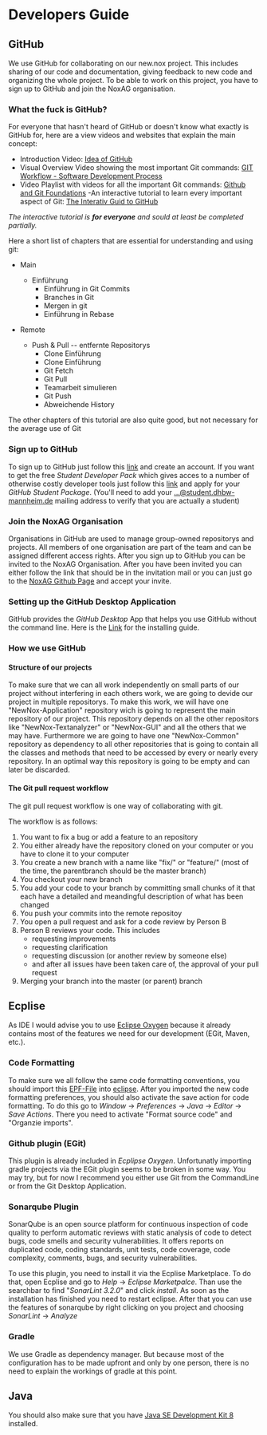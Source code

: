 # Developers Guide


## GitHub
We use GitHub for collaborating on our new.nox project. This includes sharing of our code and documentation, giving feedback to new code and organizing the whole project. 
To be able to work on this project, you have to sign up to GitHub and join the NoxAG organisation.


### What the fuck is GitHub?
For everyone that hasn't heard of GitHub or doesn't know what exactly is GitHub for, here are a view videos and websites that explain the main concept:

- Introduction Video: [Idea of GitHub](https://www.youtube.com/watch?v=w3jLJU7DT5E)
- Visual Overview Video showing the most important Git commands: [GIT Workflow - Software Development Process](https://www.youtube.com/watch?v=3a2x1iJFJWc)
- Video Playlist with videos for all the important Git commands: [Github and Git Foundations](https://www.youtube.com/playlist?list=PL0lo9MOBetEHhfG9vJzVCTiDYcbhAiEqL)
-An interactive tutorial to learn every important aspect of Git: [The Interativ Guid to GitHub](http://learngitbranching.js.org/)

*The interactive tutorial is **for everyone** and sould at least be completed partially.*

Here a short list of chapters that are essential for understanding and using git:

- Main
  - Einführung
    - Einführung in Git Commits
    - Branches in Git
    - Mergen in git
    - Einführung in Rebase
    
- Remote
  - Push & Pull -- entfernte Repositorys
    - Clone Einführung
    - Clone Einführung
    - Git Fetch
    - Git Pull
    - Teamarbeit simulieren
    - Git Push
    - Abweichende History
    
The other chapters of this tutorial are also quite good, but not necessary for the average use of Git 


### Sign up to GitHub
To sign up to GitHub just follow this [link](https://github.com/) and create an account.
If you want to get the free *Student Developer Pack* which gives acces to a number of otherwise costly developer tools just follow this [link](https://education.github.com/pack) and apply for your *GitHub Student Package*. (You'll need to add your ...@student.dhbw-mannheim.de mailing address to verify that you are actually a student)


### Join the NoxAG Organisation
Organisations in GitHub are used to manage group-owned repositorys and projects. All members of one organisation are part of the team and can be assigned different access rights. 
After you sign up to GitHub you can be invited to the NoxAG Organisation. After you have been invited you can either follow the link that should be in the invitation mail or you can just go to the [NoxAG Github Page](https://github.com/NoxAG) and accept your invite.

### Setting up the GitHub Desktop Application
GitHub provides the *GitHub Desktop* App that helps you use GitHub without the command line.
Here is the [Link](https://help.github.com/desktop/guides/getting-started/installing-github-desktop/) for the installing guide.

### How we use GitHub

#### Structure of our projects
To make sure that we can all work independently on small parts of our project without interfering in each others work, we are going to devide our project in multiple repositorys. To make this work, we will have one "NewNox-Application" repository wich is going to represent the main repository of our project. This repository depends on all the other repositors like "NewNox-Textanalyzer" or "NewNox-GUI" and all the others that we may have. Furthermore we are going to have one "NewNox-Common" repository as dependency to all other repositories that is going to contain all the classes and methods that need to be accessed by every or nearly every repository. In an optimal way this repository is going to be empty and can later be discarded.

#### The Git pull request workflow
The git pull request workflow is one way of collaborating with git.

The workflow is as follows:
1. You want to fix a bug or add a feature to an repository
2. You either already have the repository cloned on your computer or you have to clone it to your computer
3. You create a new branch with a name like "fix/<bugname>" or "feature/<featurename>" (most of the time, the parentbranch should be the master branch)
4. You checkout your new branch
5. You add your code to your branch by committing small chunks of it that each have a detailed and meandingful description of what has been changed
6. You push your commits into the remote repositoy
7. You open a pull request and ask for a code review by Person B
8. Person B reviews your code. This includes
    - requesting improvements
    - requesting clarification
    - requesting discussion (or another review by someone else)
    - and after all issues have been taken care of, the approval of your pull request
9. Merging your branch into the master (or parent) branch


## Ecplise
As IDE I would advise you to use [Eclipse Oxygen](http://www.eclipse.org/downloads/packages/eclipse-ide-java-ee-developers/oxygenr) because it already contains most of the features we need for our development (EGit, Maven, etc.).

### Code Formatting
To make sure we all follow the same code formatting conventions, you should import this [EPF-File](https://github.com/NoxAG/Developer-Guide/blob/master/eclipse-format-settings.epf) into [eclipse](https://help.eclipse.org/neon/index.jsp?topic=%2Forg.eclipse.platform.doc.user%2Ftasks%2Ftimpandexp.htm).
After you imported the new code formatting preferences, you should also activate the save action for code formatting.
To do this go to *Window* -> *Preferences* -> *Java* -> *Editor* -> *Save Actions*. There you need to activate "Format source code" and "Organzie imports".

### Github plugin (EGit)
This plugin is already included in *Ecplipse Oxygen*. Unfortunatly importing gradle projects via the EGit plugin seems to be broken in some way. You may try, but for now I recommend you either use Git from the CommandLine or from the Git Desktop Application.

### Sonarqube Plugin
SonarQube is an open source platform for continuous inspection of code quality to perform automatic reviews with static analysis of code to detect bugs, code smells and security vulnerabilities. It offers reports on duplicated code, coding standards, unit tests, code coverage, code complexity, comments, bugs, and security vulnerabilities.

To use this plugin, you need to install it via the Ecplise Marketplace. To do that, open Ecplise and go to *Help* -> *Eclipse Marketpalce*.
Than use the searchbar to find "*SonarLint 3.2.0*" and click *install*. As soon as the installation has finished you need to restart eclipse. After that you can use the features of sonarqube by right clicking on you project and choosing *SonarLint* -> *Analyze*

### Gradle
We use Gradle as dependency manager. But because most of the configuration has to be made upfront and only by one person, there is no need to explain the workings of gradle at this point.

## Java
You should also make sure that you have [Java SE Development Kit 8](http://www.oracle.com/technetwork/java/javase/downloads/jdk8-downloads-2133151.html) installed.
